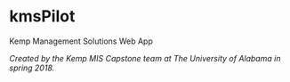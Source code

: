 # kmsPilot
Kemp Management Solutions Web App

*Created by the Kemp MIS Capstone team at The University of Alabama in spring 2018.*